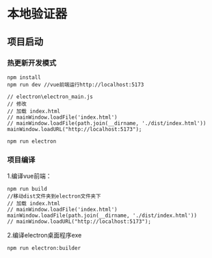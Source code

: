 # 本地验证器

## 项目启动

### 热更新开发模式
    npm install
    npm run dev //vue前端运行http://localhost:5173

    // electron\electron_main.js
    // 修改
    // 加载 index.html
    // mainWindow.loadFile('index.html')
    // mainWindow.loadFile(path.join(__dirname, './dist/index.html'))
    mainWindow.loadURL("http://localhost:5173");

    npm run electron

### 项目编译

1.编译vue前端：

    npm run build   
    //移动dist文件夹到electron文件夹下
    // 加载 index.html
    // mainWindow.loadFile('index.html')
    mainWindow.loadFile(path.join(__dirname, './dist/index.html'))
    // mainWindow.loadURL("http://localhost:5173");

2.编译electron桌面程序exe

    npm run electron:builder


